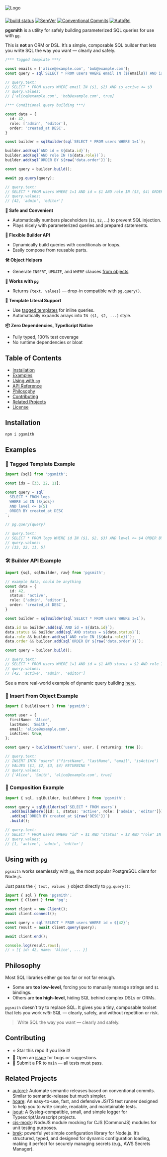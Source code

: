 <picture>
    <source srcset="docs/pgsmith-white.svg" media="(prefers-color-scheme: dark)">
    <source srcset="docs/pgsmith-black.svg" media="(prefers-color-scheme: light)">
    <img src="docs/pgsmith-black.svg" alt="Logo" style="margin: 0 0 10px" size="250">
</picture>

[![build status](https://github.com/mhweiner/pgsmith/actions/workflows/release.yml/badge.svg)](https://github.com/mhweiner/pgsmith/actions)
[![SemVer](https://img.shields.io/badge/SemVer-2.0.0-blue)]()
[![Conventional Commits](https://img.shields.io/badge/Conventional%20Commits-1.0.0-yellow.svg)](https://conventionalcommits.org)
[![AutoRel](https://img.shields.io/badge/v2-AutoRel?label=AutoRel&labelColor=0ab5fc&color=grey&link=https%3A%2F%2Fgithub.com%2Fmhweiner%2Fautorel)](https://github.com/mhweiner/autorel)

**pgsmith** is a utility for safely building parameterized SQL queries for use with [`pg`](https://github.com/brianc/node-postgres).

This is **not** an ORM or DSL. It’s a simple, composable SQL builder that lets you write SQL the way you want — clearly and safely.

```ts
/*** Tagged template ***/

const emails = ['alice@example.com', 'bob@example.com'];
const query = sql`SELECT * FROM users WHERE email IN (${emails}) AND is_active = ${true}`;

// query.text:
// SELECT * FROM users WHERE email IN ($1, $2) AND is_active <= $3
// query.values:
// ['alice@example.com', 'bob@example.com', true]

/*** Conditional query building ***/

const data = {
  id: 42,
  role: ['admin', 'editor'],
  order: 'created_at DESC',
}

const builder = sqlBuilder(sql`SELECT * FROM users WHERE 1=1`);

builder.add(sql`AND id = ${data.id}`);
builder.add(sql`AND role IN (${data.role})`);
builder.add(sql`ORDER BY ${raw('data.order')}`);

const query = builder.build();

await pg.query(query);

// query.text:
// SELECT * FROM users WHERE 1=1 AND id = $1 AND role IN ($3, $4) ORDER BY created_at DESC
// query.values:
// [42, 'admin', 'editor']
```

**🔐 Safe and Convenient**  
- Automatically numbers placeholders (`$1`, `$2`, …) to prevent SQL injection.  
- Plays nicely with parameterized queries and prepared statements.

**🧰 Flexible Builder API**  
- Dynamically build queries with conditionals or loops.  
- Easily compose from reusable parts.

**🛠️ Object Helpers**  
- Generate `INSERT`, `UPDATE`, and `WHERE` clauses [from objects](docs/api.md).

**🎯 Works with `pg`**  
- Returns `{text, values}` — drop-in compatible with `pg.query()`.

**💬 Template Literal Support**  
- Use [tagged templates](#tagged-template-example) for inline queries.  
- Automatically expands arrays into `IN ($1, $2, ...)` style.

**📦 Zero Dependencies, TypeScript Native**  
- Fully typed, 100% test coverage  
- No runtime dependencies or bloat

## Table of Contents

- [Installation](#installation)
- [Examples](#examples)
- [Using with `pg`](#using-with-pg)
- [API Reference](docs/api.md)
- [Philosophy](#philosophy)
- [Contributing](#contributing)
- [Related Projects](#related-projects)
- [License](#license)

## Installation

```bash
npm i pgsmith
```

## Examples

### 💬 Tagged Template Example

```ts
import {sql} from 'pgsmith';

const ids = [33, 22, 11];

const query = sql`
  SELECT * FROM logs
  WHERE id IN (${ids})
  AND level <= ${5}
  ORDER BY created_at DESC
`;

// pg.query(query)

// query.text:
// SELECT * FROM logs WHERE id IN ($1, $2, $3) AND level <= $4 ORDER BY created_at DESC
// query.values:
// [33, 22, 11, 5]
```

### 🛠️ Builder API Example

```ts
import {sql, sqlBuilder, raw} from 'pgsmith';

// example data, could be anything
const data = {
  id: 42,
  status: 'active',
  role: ['admin', 'editor'],
  order: 'created_at DESC',
}

const builder = sqlBuilder(sql`SELECT * FROM users WHERE 1=1`);

data.id && builder.add(sql`AND id = ${data.id}`);
data.status && builder.add(sql`AND status = ${data.status}`);
data.role && builder.add(sql`AND role IN (${data.role})`);
data.order && builder.add(sql`ORDER BY ${raw('data.order')}`);

const query = builder.build();

// query.text:
// SELECT * FROM users WHERE 1=1 AND id = $1 AND status = $2 AND role IN ($3, $4) ORDER BY created_at DESC
// query.values:
// [42, 'active', 'admin', 'editor']
```

See a more real-world example of dynamic query building [here](docs/dynamicSearchQueryExample.md).

### 📝 Insert From Object Example

```ts
import { buildInsert } from 'pgsmith';

const user = {
  firstName: 'Alice',
  lastName: 'Smith',
  email: 'alice@example.com',
  isActive: true,
};

const query = buildInsert('users', user, { returning: true });

// query.text:
// INSERT INTO "users" ("firstName", "lastName", "email", "isActive")
// VALUES ($1, $2, $3, $4) RETURNING *
// query.values:
// ['Alice', 'Smith', 'alice@example.com', true]
```

### 🧩 Composition Example

```ts
import { sql, sqlBuilder, buildWhere } from 'pgsmith';

const query = sqlBuilder(sql`SELECT * FROM users`)
  .add(buildWhere({id: 1, status: 'active', role: ['admin', 'editor']}))
  .add(sql`ORDER BY created_at ${raw('DESC')}`)
  .build();

// query.text:
// SELECT * FROM users WHERE "id" = $1 AND "status" = $2 AND "role" IN ($3, $4) ORDER BY created_at DESC
// query.values:
// [1, 'active', 'admin', 'editor']
```

## Using with `pg`

`pgsmith` works seamlessly with [`pg`](https://github.com/brianc/node-postgres), the most popular PostgreSQL client for Node.js.

Just pass the `{ text, values }` object directly to `pg.query()`:

```ts
import { sql } from 'pgsmith';
import { Client } from 'pg';

const client = new Client();
await client.connect();

const query = sql`SELECT * FROM users WHERE id = ${42}`;
const result = await client.query(query);

await client.end();

console.log(result.rows);
// → [{ id: 42, name: 'Alice', ... }]
```

## Philosophy

Most SQL libraries either go too far or not far enough.

- Some are **too low-level**, forcing you to manually manage strings and `$1` bindings.
- Others are **too high-level**, hiding SQL behind complex DSLs or ORMs.

`pgsmith` doesn’t try to replace SQL. It gives you a tiny, composable toolset that lets you work *with* SQL — clearly, safely, and without repetition or risk.

> Write SQL the way you want — clearly and safely.

## Contributing

- ⭐ Star this repo if you like it!
- 🐛 Open an [issue](https://github.com/mhweiner/pgsmith/issues) for bugs or suggestions.
- 🤝 Submit a PR to `main` — all tests must pass.

## Related Projects

- [autorel](https://github.com/mhweiner/autorel): Automate semantic releases based on conventional commits. Similar to semantic-release but much simpler.
- [hoare](https://github.com/mhweiner/hoare): An easy-to-use, fast, and defensive JS/TS test runner designed to help you to write simple, readable, and maintainable tests.
- [jsout](https://github.com/mhweiner/jsout): A Syslog-compatible, small, and simple logger for Typescript/Javascript projects.
- [cjs-mock](https://github.com/mhweiner/cjs-mock): NodeJS module mocking for CJS (CommonJS) modules for unit testing purposes.
- [brek](https://github.com/mhweiner/brek): powerful yet simple configuration library for Node.js. It’s structured, typed, and designed for dynamic configuration loading, making it perfect for securely managing secrets (e.g., AWS Secrets Manager).